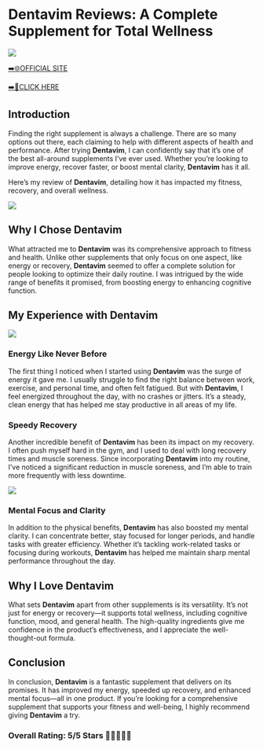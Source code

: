 # **Dentavim Reviews**: A Complete Supplement for Total Wellness

[![](https://static.vecteezy.com/system/resources/thumbnails/019/896/014/small/buy-now-gradient-button-with-cart-symbol-buy-now-illustration-png.png)](https://edetoop.top/lander/sugarpreland-1/dentavim.html) 

[➡️🌐OFFICIAL SITE](https://edetoop.top/lander/sugarpreland-1/dentavim.html) 

[➡️🔗CLICK HERE](https://edetoop.top/lander/sugarpreland-1/dentavim.html) 


## Introduction

Finding the right supplement is always a challenge. There are so many options out there, each claiming to help with different aspects of health and performance. After trying **Dentavim**, I can confidently say that it’s one of the best all-around supplements I’ve ever used. Whether you’re looking to improve energy, recover faster, or boost mental clarity, **Dentavim** has it all.

Here’s my review of **Dentavim**, detailing how it has impacted my fitness, recovery, and overall wellness.

[![](https://wallpapers.com/images/hd/red-order-now-button-udg4jcj4arvn8b0n-2.png)](https://edetoop.top/lander/sugarpreland-1/dentavim.html)  

## Why I Chose **Dentavim**

What attracted me to **Dentavim** was its comprehensive approach to fitness and health. Unlike other supplements that only focus on one aspect, like energy or recovery, **Dentavim** seemed to offer a complete solution for people looking to optimize their daily routine. I was intrigued by the wide range of benefits it promised, from boosting energy to enhancing cognitive function.

## My Experience with **Dentavim**

[![](https://static.vecteezy.com/system/resources/thumbnails/019/896/014/small/buy-now-gradient-button-with-cart-symbol-buy-now-illustration-png.png)](https://edetoop.top/lander/sugarpreland-1/dentavim.html)

### Energy Like Never Before

The first thing I noticed when I started using **Dentavim** was the surge of energy it gave me. I usually struggle to find the right balance between work, exercise, and personal time, and often felt fatigued. But with **Dentavim**, I feel energized throughout the day, with no crashes or jitters. It’s a steady, clean energy that has helped me stay productive in all areas of my life.

### Speedy Recovery

Another incredible benefit of **Dentavim** has been its impact on my recovery. I often push myself hard in the gym, and I used to deal with long recovery times and muscle soreness. Since incorporating **Dentavim** into my routine, I’ve noticed a significant reduction in muscle soreness, and I’m able to train more frequently with less downtime.

[![](https://wallpapers.com/images/hd/red-order-now-button-udg4jcj4arvn8b0n-2.png)](https://edetoop.top/lander/sugarpreland-1/dentavim.html)  

### Mental Focus and Clarity

In addition to the physical benefits, **Dentavim** has also boosted my mental clarity. I can concentrate better, stay focused for longer periods, and handle tasks with greater efficiency. Whether it’s tackling work-related tasks or focusing during workouts, **Dentavim** has helped me maintain sharp mental performance throughout the day.

## Why I Love **Dentavim**

What sets **Dentavim** apart from other supplements is its versatility. It’s not just for energy or recovery—it supports total wellness, including cognitive function, mood, and general health. The high-quality ingredients give me confidence in the product’s effectiveness, and I appreciate the well-thought-out formula.

## Conclusion

In conclusion, **Dentavim** is a fantastic supplement that delivers on its promises. It has improved my energy, speeded up recovery, and enhanced mental focus—all in one product. If you’re looking for a comprehensive supplement that supports your fitness and well-being, I highly recommend giving **Dentavim** a try.

### Overall Rating: 5/5 Stars 🌟🌟🌟🌟🌟
